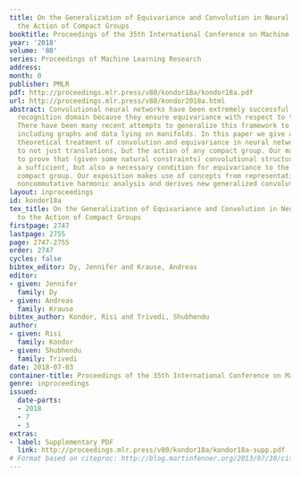 ```yaml
---
title: On the Generalization of Equivariance and Convolution in Neural Networks to
  the Action of Compact Groups
booktitle: Proceedings of the 35th International Conference on Machine Learning
year: '2018'
volume: '80'
series: Proceedings of Machine Learning Research
address: 
month: 0
publisher: PMLR
pdf: http://proceedings.mlr.press/v80/kondor18a/kondor18a.pdf
url: http://proceedings.mlr.press/v80/kondor2018a.html
abstract: Convolutional neural networks have been extremely successful in the image
  recognition domain because they ensure equivariance with respect to translations.
  There have been many recent attempts to generalize this framework to other domains,
  including graphs and data lying on manifolds. In this paper we give a rigorous,
  theoretical treatment of convolution and equivariance in neural networks with respect
  to not just translations, but the action of any compact group. Our main result is
  to prove that (given some natural constraints) convolutional structure is not just
  a sufficient, but also a necessary condition for equivariance to the action of a
  compact group. Our exposition makes use of concepts from representation theory and
  noncommutative harmonic analysis and derives new generalized convolution formulae.
layout: inproceedings
id: kondor18a
tex_title: On the Generalization of Equivariance and Convolution in Neural Networks
  to the Action of Compact Groups
firstpage: 2747
lastpage: 2755
page: 2747-2755
order: 2747
cycles: false
bibtex_editor: Dy, Jennifer and Krause, Andreas
editor:
- given: Jennifer
  family: Dy
- given: Andreas
  family: Krause
bibtex_author: Kondor, Risi and Trivedi, Shubhendu
author:
- given: Risi
  family: Kondor
- given: Shubhendu
  family: Trivedi
date: 2018-07-03
container-title: Proceedings of the 35th International Conference on Machine Learning
genre: inproceedings
issued:
  date-parts:
  - 2018
  - 7
  - 3
extras:
- label: Supplementary PDF
  link: http://proceedings.mlr.press/v80/kondor18a/kondor18a-supp.pdf
# Format based on citeproc: http://blog.martinfenner.org/2013/07/30/citeproc-yaml-for-bibliographies/
---
```

